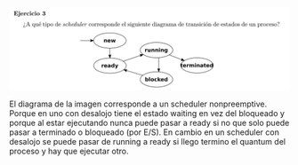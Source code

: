 ![alt text](img/image3.png)

El diagrama de la imagen corresponde a un scheduler nonpreemptive. Porque en uno con desalojo tiene el estado waiting en vez del bloqueado y porque al estar ejecutando nunca puede pasar a ready si no que solo puede pasar a terminado o bloqueado (por E/S). En cambio en un scheduler con desalojo se puede pasar de running a ready si llego termino el quantum del proceso y hay que ejecutar otro. 